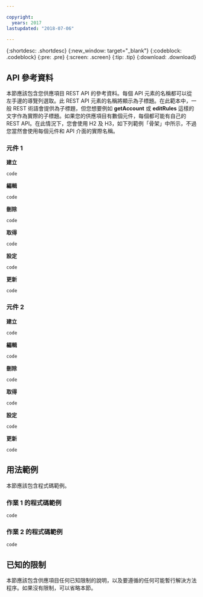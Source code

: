 ```yaml
---

copyright:
  years: 2017
lastupdated: "2018-07-06"

---
```


{:shortdesc: .shortdesc}
{:new_window: target="_blank"}
{:codeblock: .codeblock}
{:pre: .pre}
{:screen: .screen}
{:tip: .tip}
{:download: .download}


## API 參考資料

本節應該包含您供應項目 REST API 的參考資料。每個 API 元素的名稱都可以從左手邊的導覽列選取。此 REST API 元素的名稱將顯示為子標題。在此範本中，一般 REST 術語會提供為子標題，但您想要例如 **getAccount** 或 **editRules** 這樣的文字作為實際的子標題。如果您的供應項目有數個元件，每個都可能有自己的 REST API。在此情況下，您會使用 H2 及 H3，如下列範例「骨架」中所示，不過您當然會使用每個元件和 API 介面的實際名稱。 

### 元件 1
**建立**
```
code
```
**編輯**
```
code
```
**刪除**
```
code
```
**取得**
```
code
```
**設定**
```
code
```
**更新**
```
code
```

### 元件 2
**建立**
```
code
```
**編輯**
```
code
```
**刪除**
```
code
```
**取得**
```
code
```
**設定**
```
code
```
**更新**
```
code
```

## 用法範例

本節應該包含程式碼範例。

### 作業 1 的程式碼範例

```
code
```

### 作業 2 的程式碼範例

```
code
```

## 已知的限制

本節應該包含供應項目任何已知限制的說明，以及要遵循的任何可能暫行解決方法程序。如果沒有限制，可以省略本節。

